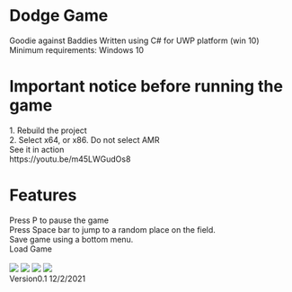# Dodge Game 
Goodie against Baddies
Written using C# for UWP platform (win 10)
Minimum requirements: Windows 10
<h1>Important notice before running the game</h1>
1. Rebuild the project</br>
2. Select x64, or x86. Do not select AMR</br>
See it in action </br>
https://youtu.be/m45LWGudOs8
</br>
<h1>Features</h1>
Press P to pause the game</br>
Press Space bar to jump to a random place on the field.</br>
Save game using a bottom menu.</br>
Load Game<br>

</br>
<img src="https://github.com/antonykidis/GameGoodie/blob/master/goddie-4.png"></img>
<img src="https://github.com/antonykidis/GameGoodie/blob/master/goddie-1.png"></img>
<img src="https://github.com/antonykidis/GameGoodie/blob/master/goddie-2.png"></img>
<img src="https://github.com/antonykidis/GameGoodie/blob/master/goddie-3.png"></img>
</br>
Version0.1 12/2/2021
